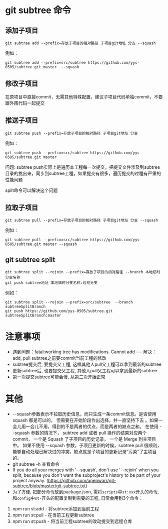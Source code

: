# git subtree 命令
## 添加子项目
```
git subtree add --prefix=存放子项目的相对路径 子项目git地址 分支 --squash
```
例如：
```
git subtree add --prefix=src/subtree https://github.com/yys-0505/subtree.git master  --squash
```
## 修改子项目
在原项目中直接commit，无需其他特殊配置，建议子项目代码单独commit，不要跟外围代码一起提交
## 推送子项目
```
git subtree push --prefix=存放子项目的相对路径 子项目git地址 分支
```

例如：
```
git subtree push --prefix=src/subtree https://github.com/yys-0505/subtree.git master
```

问题:
subtree push实际上是遍历本工程每一次提交，把提交文件涉及到subtree目录的挑出来，同步到subtree工程，如果提交有很多，遍历提交的过程有严重的性能问题

spilt命令可以解决这个问题

## 拉取子项目
```
git subtree pull --prefix=存放子项目的相对路径 子项目git地址 分支 --squash
```

例如：
```
git subtree pull --prefix=src/subtree https://github.com/yys-0505/subtree.git master --squash
```

## git subtree split
```
git subtree split --rejoin --prefix=存放子项目的相对路径 --branch 本地临时分支名称
git push subtree地址 本地临时分支名称:远程分支
```

例如：
```
git subtree split --rejoin --prefix=src/subtree  --branch subtreeSplitBranch
git push https://github.com/yys-0505/subtree.git subtreeSplitBranch:master
```

# 注意事项
- 遇到问题：fatal:working tree has modifications. Cannot add --- 解决：add, pull subtree之前要commit当前工程的修改
- subtree提交后, 要提交父工程, 这样其他人pull父工程可以拿到最新的subtree
- 更新subtree后, 也要提交父工程, 其他人pull父工程可以拿到最新的subtree
- 第一次提交subtree可能会慢, 从第二次开始正常

# 其他
- --squash参数表示不拉取历史信息，而只生成一条commit信息。是否使用 squash 都是可以的， 但需要在开始阶段作出选择，并一直坚持下去 。如果一会儿用一会儿不用，得到的不是两者的优点，而是两者的缺点之和。
在使用 --squash 参数的情况下， subtree add 或者 pull 操作的结果对应两个 commit， 一个是 Squash 了子项目的历史记录， 一个是 Merge 到主项目中。
如果不使用 --squash 参数，子项目更新的时候，subtree pull 很顺利， 能够自动处理已解决过的冲突，缺点就是子项目的更新记录“污染”了主项目的。
- git subtree -h 查看命令
- If you do all your merges with '--squash', don't use
'--rejoin' when you split, because you don't want the
subproject's history to be part of your project anyway. (https://github.com/apenwarr/git-subtree/blob/master/git-subtree.txt)
- 为了方便, 把部分命令放到package.json, 需将`scripts`中`st:xxx`开头的命令, 和`config`中`st-`开头的配置复制到需要的工程, 日常会用到3个命令：
1. npm run st:add - 将subtree添加到当前工程
2. npm run st:pull - 在当前工程更新subtree
3. npm run st:push - 将当前工程subtree的改动提交到远程仓库